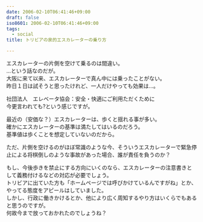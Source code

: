 ```yaml
---
date: 2006-02-10T06:41:46+09:00
draft: false
iso8601: 2006-02-10T06:41:46+09:00
tags:
  - social
title: トリビアの泉的エスカレーターの乗り方

---
```


<div class="entry-body">
  <p>エスカレーターの片側を空けて乗るのは間違い。<br />
    …という話なのだが。<br />
    大阪に来て以来、エスカレーターで真ん中には乗ったことがない。<br />
    昨日１日は試そうと思ったけれど、一人だけやっても効果は…。</p>

  <p>社団法人　エレベータ協会：安全・快適にご利用ただくために<br />
    今更言われても?という感じですが。</p>

  <p>最近の（安価な？）エスカレーターは、歩くと揺れる事が多い。<br />
    確かにエスカレーターの基準は満たしてはいるのだろう。<br />
    基準値は歩くことを想定していないのだから。</p>

  <p>ただ、片側を空けるのがほぼ常識のような今、そういうエスカレーターで緊急停止による将棋倒しのような事故があった場合、誰が責任を負うのか？</p>

  <p>もし、今後歩きを禁止にする方向にいくのなら、エスカレーターの注意書きとして義務付けるなどの対応が必要でしょう。<br />
    トリビアに出ていた方も「ホームページでは呼びかけているんですがね」とか、やってる態度をアピールはしていました。<br />
    しかし、行政に働きかけるとか、他により広く周知するやり方はいくらでもあると思うのですが。<br />
    何故今まで放っておかれたのでしょうね？</p>
</div>
